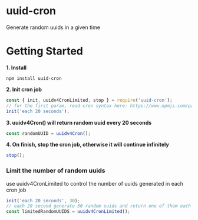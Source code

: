 # uuid-cron
Generate random uuids in a given time

# Getting Started

**1. Install**
```shell
npm install uuid-cron
```
**2. Init cron job**
```javascript
const { init, uuidv4CronLimited, stop } = require('uuid-cron');
// for the first param, read cron syntax here: https://www.npmjs.com/package/human-to-cron
init('each 20 seconds');
```

**3. uuidv4Cron() will return random uuid every 20 seconds**
```javascript
const randomUUID = uuidv4Cron();
```

**4. On finish, stop the cron job, otherwise it will continue infinitely**
```javascript
stop();
```

### Limit the number of random uuids
use uuidv4CronLimited to control the number of uuids generated in each cron job
```javascript
init('each 20 seconds', 30);
// each 20 second generate 30 random uuids and return one of them each time
const limitedRandomUUIDS = uuidv4CronLimited();
```
    


